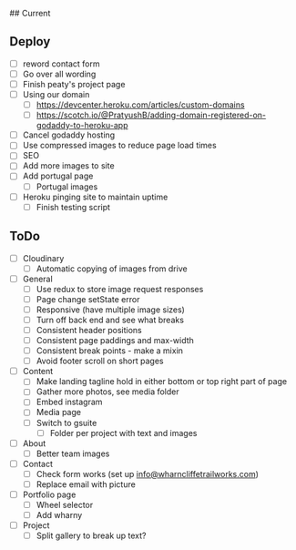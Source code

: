 ## Current

## Deploy

- [ ] reword contact form
- [ ] Go over all wording
- [ ] Finish peaty's project page
- [ ] Using our domain
  - [ ] https://devcenter.heroku.com/articles/custom-domains
  - [ ] https://scotch.io/@PratyushB/adding-domain-registered-on-godaddy-to-heroku-app
- [ ] Cancel godaddy hosting
- [ ] Use compressed images to reduce page load times
- [ ] SEO
- [ ] Add more images to site
- [ ] Add portugal page
  - [ ] Portugal images
- [ ] Heroku pinging site to maintain uptime
  - [ ] Finish testing script

## ToDo

- [ ] Cloudinary
  - [ ] Automatic copying of images from drive

- [ ] General
  - [ ] Use redux to store image request responses
  - [ ] Page change setState error
  - [ ] Responsive (have multiple image sizes)
  - [ ] Turn off back end and see what breaks
  - [ ] Consistent header positions
  - [ ] Consistent page paddings and max-width
  - [ ] Consistent break points - make a mixin
  - [ ] Avoid footer scroll on short pages

- [ ] Content
  - [ ] Make landing tagline hold in either bottom or top right part of page
  - [ ] Gather more photos, see media folder
  - [ ] Embed instagram
  - [ ] Media page
  - [ ] Switch to gsuite
    - [ ] Folder per project with text and images

- [ ] About
  - [ ] Better team images

- [ ] Contact
  - [ ] Check form works (set up info@wharncliffetrailworks.com)
  - [ ] Replace email with picture

- [ ] Portfolio page
  - [ ] Wheel selector
  - [ ] Add wharny

- [ ] Project
  - [ ] Split gallery to break up text?
